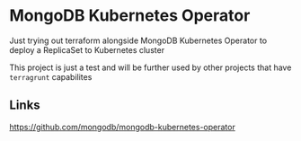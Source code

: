 # MongoDB Kubernetes Operator
Just trying out terraform alongside MongoDB Kubernetes Operator to deploy a ReplicaSet to Kubernetes cluster

This project is just a test and will be further used by other projects that have `terragrunt` capabilites

## Links
https://github.com/mongodb/mongodb-kubernetes-operator
